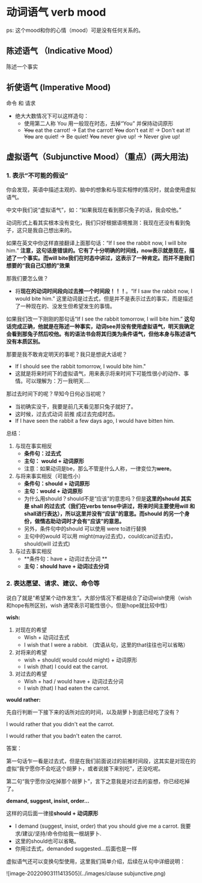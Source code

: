 # 动词语气 verb mood

ps: 这个mood和你的心情（mood）可是没有任何关系的。

## 陈述语气 （Indicative Mood）

陈述一个事实

## 祈使语气 (Imperative Mood)

命令 和 请求

+ 绝大大数情况下可以这样造句：
    + 使用第二人称 You 用一般现在时态，去掉“You” 并保持动词原形
    + ~~You~~ eat the carrot!  ->  Eat the carrot!
        ~~You~~ don't eat it!  -> Don't eat it!
        ~~You~~ are quiet!  ->  Be quiet!
        ~~You~~ never give up!   ->  Never give up!

## 虚拟语气（Subjunctive Mood）（重点）(两大用法)

### 1. 表示“不可能的假设”

你会发现，英语中描述主观的、脑中的想象和与现实相悖的情况时，就会使用虚拟语气。

中文中我们说“虚拟语气”，如：“如果我现在看到那只兔子的话，我会咬他。”

动词形式上看其实根本没有变化，我们只好根据语境推测：我现在还没有看到兔子，这只是我自己想出来的。

如果在英文中你这样直接翻译上面那句话：“If I see the rabbit now, I will bite him.” **注意，这句话是错误的。它有了十分明确的时间线，now表示就是现在，描述了一个事实。而will bite我们在时态中讲过，这表示了一种肯定。而并不是我们想要的“我自己幻想的”效果**

那我们要怎么做？

+ 将**现在的动词时间段向过去推一个时间段！！！**。“If I saw the rabbit now, I would bite him.” 这里动词是过去式，但是并不是表示过去的事实，而是描述了一种现在的、没发生但希望发生的事情。

如果我们改一下刚刚的那句话“If I see the rabbit tomorrow, I will bite him.”  **这句话完成正确，他就是在陈述一种事实，动词see并没有使用虚拟语气，明天我确定会看到那兔子然后咬他。有的语法书会将其归类为条件语气，但他本身与陈述语气没有本质区别。**

那要是我不敢肯定明天的事呢？我只是想说大话呢？

+ If I should see the rabbit tomorrow, I would bite him."
+ 这就是将来时间下的虚拟语气，用来表示将来时间下可能性很小的动作、事情。可以理解为：万一我明天....

那过去时间下的呢？早知今日何必当初呢？

+ 当初确实没干，我要是前几天看见那只兔子就好了。
+ 这时候，过去式动词 前推 成过去完成时态。
+ If I have seen the rabbit a few days ago, I would have bitten him.

总结：

1. 与现在事实相反
    + **条件句：过去式** 
    + **主句： would + 动词原形**
    + 注意：如果动词是be，那么不管是什么人称，一律变位为**were**。
2. 与将来事实相反（可能性小）
    + **条件句：should + 动词原形**
    + **主句：would + 动词原形**
    + 为什么用should？should不是“应该”的意思吗？但是**这里的should 其实是 shall 的过去式（我们在verbs tense中讲过，将来时间主要使用will 和 shall进行表达），所以这里并没有“应该”的意思。而should 的另一个身份，做情态助动词时才会有“应该”的意思。**
    + 另外，条件句中的should  可以使用 were to进行替换
    + 主句中的would 可以用 might(may过去式)，could(can过去式)，should(will 过去式)
3. 与过去事实相反
    + **条件句：have + 动词过去分词 **
    + **主句：should have + 动词过去分词**



### 2. 表达愿望、请求、建议、命令等

说白了就是“希望某个动作发生”。大部分情况下都是结合了动词wish使用（wish和hope有所区别，wish 通常表示可能性很小，但是hope就比较中性）

**wish:**  

1. 对现在的希望
    + Wish + 动词过去式
    + I wish that I were a rabbit. （宾语从句，这里的that往往也可以省略）
2. 对将来的希望
    + wish + should( would could might) + 动词原形
    + I wish (that) I could eat the carrot. 
3. 对过去的希望
    + Wish + had / would have + 动词过去分词
    + I wish (that) I had eaten the carrot.

**would rather:** 

先自行判断一下接下来的话所对应的时间，以及胡萝卜到底已经吃了没有？

I would rather that you didn't eat the carrot.

I would rather that you badn't eaten the carrot.

答案：

第一句话乍一看是过去式，但是在我们前面说过的前推时间段，这其实是对现在的虚拟“我宁愿你不会吃这个胡萝卜，或者说接下来别吃”，还没吃呢。

第二句“我宁愿你没吃掉那个胡萝卜”，言下之意我是对过去的妄想，你已经吃掉了。

**demand, suggest, insist, order...**

这样的词后面一律接**should + 动词原形**

+ I demand (suggest, insist, order) that you should give me a carrot.
    我要求/建议/坚持/命令你给我一根胡萝卜.
+ 这里的should也可以省略。
+ 你用过去式，demanded suggested...后面也是一样



虚拟语气还可以变换句型使用，这里我们简单介绍，后续在从句中详细说明：

![image-20220903111413505](../images/clause subjunctive.png)
